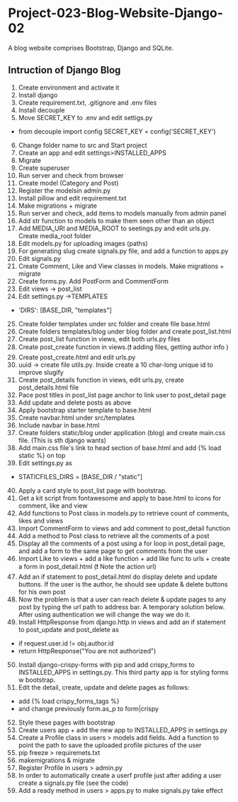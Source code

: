 # Project-023-Blog-Website-Django-02
A blog website comprises Bootstrap, Django and SQLite.

## Intruction of Django Blog
1. Create environment and activate it
2. Install django
3. Create requirement.txt, .gitignore and .env files
4. Install decouple
5. Move SECRET_KEY to .env and edit settigs.py
  * from decouple import config SECRET_KEY = config('SECRET_KEY')
6. Change folder name to src and Start project
7. Create an app and edit settings>INSTALLED_APPS
8. Migrate
9. Create superuser
10. Run server and check from browser
11. Create model (Category and Post)
12. Register the modelsin admin.py
13. Install pillow and edit requirement.txt
14. Make migrations + migrate
15. Run server and check, add items to models manually from admin panel
16. Add str function to models to make them seen other than an object
17. Add MEDIA_URl and MEDIA_ROOT to seetings.py and edit urls.py. Create media_root folder
18. Edit models.py for uploading images (paths)
19. For generating slug create signals.py file, and add a function to apps.py
20. Edit signals.py
21. Create Comment, Like and View classes in models. Make migrations + migrate
22. Create forms.py. Add PostForm and CommentForm
23. Edit views -> post_list
24. Edit settings.py ->TEMPLATES
  * 'DIRS': [BASE_DIR, "templates"]
25. Create folder templates under src folder and create file base.html
26. Create folders templates/blog under blog folder and create post_list.html
27. Create post_list function in views, edit both urls.py files
28. Create post_create function in views.(❗️ adding files, getting author info )
29. Create post_create.html and edit urls.py
30. uuid -> create file utils.py. Inside create a 10 char-long unique id to improve slugify
31. Create post_details function in views, edit urls.py, create post_details.html file
32. Pace post titles in post_list page anchor to link user to post_detail page
33. Add update and delete posts as above
34. Apply bootstrap starter template to base.html
35. Create navbar.html under src/templates
36. Include navbar in base.html
37. Create folders static/blog under application (blog) and create main.css file. (This is sth django wants)
38. Add main.css file's link to head section of base.html and add {% load static %} on top
39. Edit settings.py as
  * STATICFILES_DIRS = [BASE_DIR / "static"]
40. Apply a card style to post_list page with bootstrap.
41. Get a kit script from fontawesome and apply to base.html to icons for comment, like and view
42. Add functions to Post class in models.py to retrieve count of comments, likes and views
43. Import CommentForm to views and add comment to post_detail function
44. Add a method to Post class to retrieve all the comments of a post
45. Display all the comments of a post using a for loop in post_detail page, and add a form to the same page to get comments from the user
46. Import Like to views + add a like function + add like func to urls + create a form in post_detail.html (❗️ Note the action url)
47. Add an if statement to post_detail.html do display delete and update buttons. If the user is the author, he should see update & delete buttons for his own post
48. Now the problem is that a user can reach delete & update pages to any post by typing the url path to address bar. A temporary solution below. After using authentication we will change the way we do it.
49. Install HttpResponse from django.http in views and add an if statement to post_update and post_delete as
  * if request.user.id != obj.author.id
  * return HttpResponse("You are not authorized")
50. Install django-crispy-forms with pip and add crispy_forms to INSTALLED_APPS in settings.py. This third party app is for styling forms w bootstrap.
51. Edit the detail, create, update and delete pages as follows:
  * add {% load crispy_forms_tags %}
  * and change previously form.as_p to form|crispy
52. Style these pages with bootstrap
53. Create users app + add the new app to INSTALLED_APPS in settings.py
54. Create a Profile class in users > models add fields. Add a function to point the path to save the uploaded profile pictures of the user
55. pip freeze > requiremets.txt
56. makemigrations & migrate
57. Register Profile in users > admin.py
58. In order to automatically create a userf profile just after adding a user create a signals.py file (see the code)
59. Add a ready method in users > apps.py to make signals.py take effect
